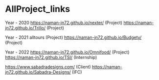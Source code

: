 # AllProject_links

Year - 2020 
https://naman-jn72.github.io/nexter/          (Project)
https://naman-jn72.github.io/Trillo/          (Project)

Year - 2021
alltours (Project)
https://naman-jn72.github.io/Budgety/         (Project)

Year - 2022
https://naman-jn72.github.io/Omnifood/        (Project)
https://naman-jn72.github.io/TSI/             (Internship)

https://www.sabadradesigns.com/               (Client)
https://naman-jn72.github.io/Sabadra-Designs/ (IFC)
